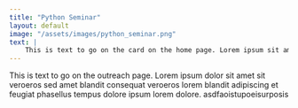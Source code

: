 ```yaml
---
title: "Python Seminar"
layout: default
image: "/assets/images/python_seminar.png"
text: |
    This is text to go on the card on the home page. Lorem ipsum sit amet sit veroeros sed amet blandit consequat veroeros lorem blandit adipiscing et feugiat phasellus tempus dolore ipsum lorem dolore.
---
```


This is text to go on the outreach page. Lorem ipsum dolor sit amet sit veroeros sed amet blandit consequat veroeros lorem blandit adipiscing et feugiat phasellus tempus dolore ipsum lorem dolore.
asdfaoistupoeisurposis